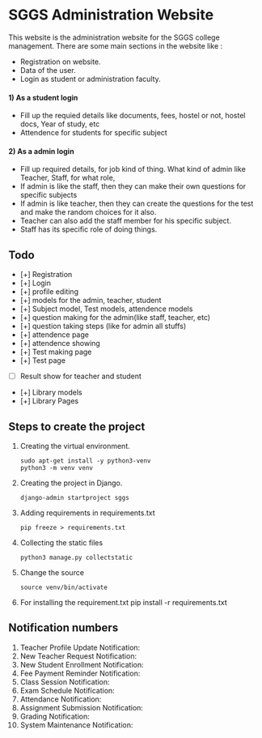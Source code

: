# SGGS Administration Website
This website is the administration website for the SGGS college management. There are some main sections in the website like :
- Registration on website.
- Data of the user.
- Login as student or administration faculty.

#### 1) As a student login
- Fill up the requied details like documents, fees, hostel or not, hostel docs, Year of study, etc
- Attendence for students for specific subject

#### 2) As a admin login
- Fill up required details, for job kind of thing. What kind of admin like Teacher, Staff, for what role, 
- If admin is like the staff, then they can make their own questions for specific subjects
- If admin is like teacher, then they can create the questions for the test and make the random choices for it also.
- Teacher can also add the staff member for his specific subject.
- Staff has its specific role of doing things.

## Todo
- [+] Registration
- [+] Login 
- [+] profile editing
- [+] models for the admin, teacher, student
- [+] Subject model, Test models, attendence models
- [+] question making for the admin(like staff, teacher, etc)
- [+] question taking steps (like for admin all stuffs)
- [+] attendence page
- [+] attendence showing
- [+] Test making page
- [+] Test page
- [ ] Result show for teacher and student
- [+] Library models
- [+] Library Pages 



## Steps to create the project
1) Creating the virtual environment.
    ```
    sudo apt-get install -y python3-venv
    python3 -m venv venv
    ````
2) Creating the project in Django.
    ```
    django-admin startproject sggs
    ```
3) Adding requirements in requirements.txt
    ```
    pip freeze > requirements.txt
    ```
4) Collecting the static files
    ```
    python3 manage.py collectstatic
    ```
5) Change the source 
    ```
    source venv/bin/activate
    ```

6) For installing the requirement.txt
    pip install -r requirements.txt

## Notification numbers
1) Teacher Profile Update Notification:  
2) New Teacher Request Notification:  
3) New Student Enrollment Notification:  
4) Fee Payment Reminder Notification:  
5) Class Session Notification:  
6) Exam Schedule Notification:  
7) Attendance Notification:  
8) Assignment Submission Notification:  
9) Grading Notification: 
10) System Maintenance Notification: